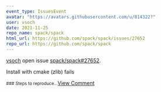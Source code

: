 ```yaml
---
event_type: IssuesEvent
avatar: "https://avatars.githubusercontent.com/u/814322?"
user: vsoch
date: 2021-11-25
repo_name: spack/spack
html_url: https://github.com/spack/spack/issues/27652
repo_url: https://github.com/spack/spack
---
```


<a href='https://github.com/vsoch' target='_blank'>vsoch</a> open issue <a href='https://github.com/spack/spack/issues/27652' target='_blank'>spack/spack#27652</a>.

<p>Install with cmake (zlib) fails </p><small>### Steps to reproduce...</small><a href='https://github.com/spack/spack/issues/27652' target='_blank'>View Comment</a>